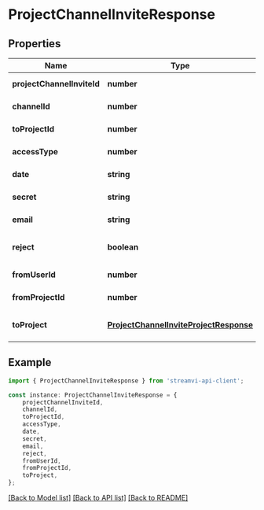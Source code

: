 # ProjectChannelInviteResponse


## Properties

Name | Type | Description | Notes
------------ | ------------- | ------------- | -------------
**projectChannelInviteId** | **number** | Unique id | [default to undefined]
**channelId** | **number** | Channel id | [default to undefined]
**toProjectId** | **number** | Project id (user) | [default to undefined]
**accessType** | **number** | Access type | [default to undefined]
**date** | **string** | Date create | [default to undefined]
**secret** | **string** | Secret key for link | [default to undefined]
**email** | **string** | Email | [default to undefined]
**reject** | **boolean** | If rejected request then true | [default to undefined]
**fromUserId** | **number** | The user who granted access | [default to undefined]
**fromProjectId** | **number** | from_project_id | [default to undefined]
**toProject** | [**ProjectChannelInviteProjectResponse**](ProjectChannelInviteProjectResponse.md) | User info | [optional] [default to undefined]

## Example

```typescript
import { ProjectChannelInviteResponse } from 'streamvi-api-client';

const instance: ProjectChannelInviteResponse = {
    projectChannelInviteId,
    channelId,
    toProjectId,
    accessType,
    date,
    secret,
    email,
    reject,
    fromUserId,
    fromProjectId,
    toProject,
};
```

[[Back to Model list]](../README.md#documentation-for-models) [[Back to API list]](../README.md#documentation-for-api-endpoints) [[Back to README]](../README.md)
